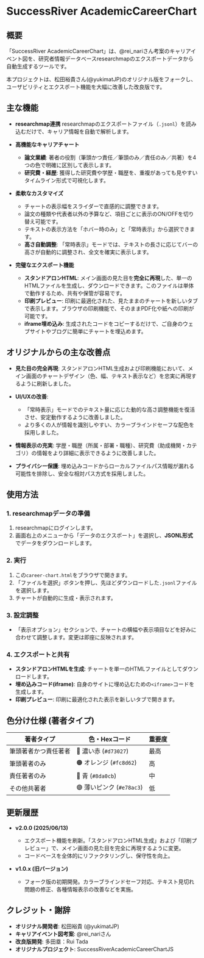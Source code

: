 # SuccessRiver AcademicCareerChart

## 概要

「SuccessRiver AcademicCareerChart」は、@rei_nariさん考案のキャリアイベント図を、研究者情報データベースresearchmapのエクスポートデータから自動生成するツールです。

本プロジェクトは、松田裕貴さん(@yukimatJP)のオリジナル版をフォークし、ユーザビリティとエクスポート機能を大幅に改善した改良版です。

## 主な機能

- **researchmap連携** researchmapのエクスポートファイル（`.jsonl`）を読み込むだけで、キャリア情報を自動で解析します。

- **高機能なキャリアチャート**
  - **論文業績**: 著者の役割（筆頭かつ責任／筆頭のみ／責任のみ／共著）を4つの色で明確に区別して表示します。
  - **研究費・経歴**: 獲得した研究費や学歴・職歴を、重複があっても見やすいタイムライン形式で可視化します。

- **柔軟なカスタマイズ**
  - チャートの表示幅をスライダーで直感的に調整できます。
  - 論文の種類や代表者以外の予算など、項目ごとに表示のON/OFFを切り替え可能です。
  - テキストの表示方法を「ホバー時のみ」と「常時表示」から選択できます。
  - **高さ自動調整**: 「常時表示」モードでは、テキストの長さに応じてバーの高さが自動的に調整され、全文を確実に表示します。

- **完璧なエクスポート機能**
  - **スタンドアロンHTML**: メイン画面の見た目を**完全に再現**した、単一のHTMLファイルを生成し、ダウンロードできます。このファイルは単体で動作するため、共有や保管が容易です。
  - **印刷プレビュー**: 印刷に最適化された、見たままのチャートを新しいタブで表示します。ブラウザの印刷機能で、そのままPDF化や紙への印刷が可能です。
  - **iframe埋め込み**: 生成されたコードをコピーするだけで、ご自身のウェブサイトやブログに簡単にチャートを埋込めます。

## オリジナルからの主な改善点

- **見た目の完全再現**: スタンドアロンHTML生成および印刷機能において、メイン画面のチャートデザイン（色、幅、テキスト表示など）を忠実に再現するように刷新しました。

- **UI/UXの改善**:
  - 「常時表示」モードでのテキスト量に応じた動的な高さ調整機能を復活させ、安定動作するように改善しました。
  - より多くの人が情報を識別しやすい、カラーブラインドセーフな配色を採用しました。

- **情報表示の充実**: 学歴・職歴（所属・部署・職種）、研究費（助成機関・カテゴリ）の情報をより詳細に表示できるように改善しました。

- **プライバシー保護**: 埋め込みコードからローカルファイルパス情報が漏れる可能性を排除し、安全な相対パス方式を採用しました。

## 使用方法

### 1. researchmapデータの準備

1. researchmapにログインします。
2. 画面右上のメニューから「データのエクスポート」を選択し、**JSONL形式**でデータをダウンロードします。

### 2. 実行

1. この`career-chart.html`をブラウザで開きます。
2. 「ファイルを選択」ボタンを押し、先ほどダウンロードした`.jsonl`ファイルを選択します。
3. チャートが自動的に生成・表示されます。

### 3. 設定調整

- 「表示オプション」セクションで、チャートの横幅や表示項目などを好みに合わせて調整します。変更は即座に反映されます。

### 4. エクスポートと共有

- **スタンドアロンHTMLを生成**: チャートを単一のHTMLファイルとしてダウンロードします。
- **埋め込みコード(iframe)**: 自身のサイトに埋め込むための`<iframe>`コードを生成します。
- **印刷プレビュー**: 印刷に最適化された表示を新しいタブで開きます。

## 色分け仕様 (著者タイプ)

| 著者タイプ | 色・Hexコード | 重要度 |
|---|---|---|
| 筆頭著者かつ責任著者 | 🔴 濃い赤 (`#d73027`) | 最高 |
| 筆頭著者のみ | 🟠 オレンジ (`#fc8d62`) | 高 |
| 責任著者のみ | 🔵 青 (`#8da0cb`) | 中 |
| その他共著者 | 🟣 薄いピンク (`#e78ac3`) | 低 |

## 更新履歴

- **v2.0.0 (2025/06/13)**
  - エクスポート機能を刷新。「スタンドアロンHTML生成」および「印刷プレビュー」で、メイン画面の見た目を完全に再現するように変更。
  - コードベースを全体的にリファクタリングし、保守性を向上。

- **v1.0.x (旧バージョン)**
  - フォーク版の初期開発。カラーブラインドセーフ対応、テキスト見切れ問題の修正、各種情報表示の改善などを実施。

## クレジット・謝辞

- **オリジナル開発者**: 松田裕貴 (@yukimatJP)
- **キャリアイベント図考案**: @rei_nariさん
- **改良版開発**: 多田塁：Rui Tada
- **オリジナルプロジェクト**: SuccessRiverAcademicCareerChartJS
